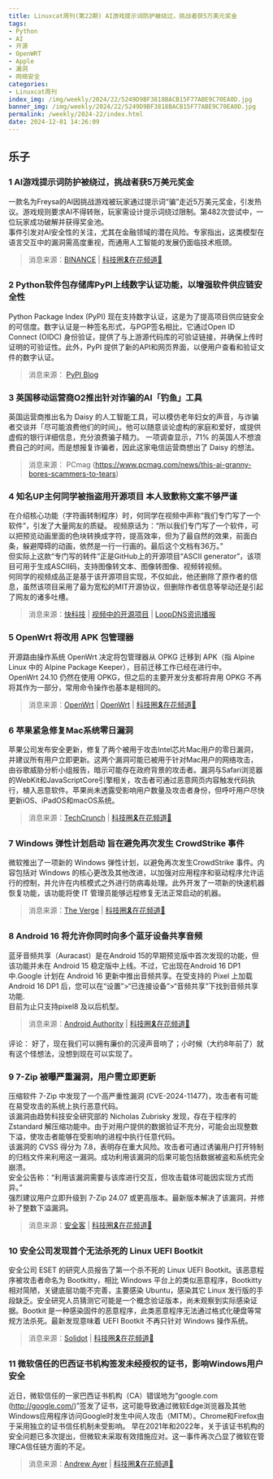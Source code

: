 ```yaml
---
title: Linuxcat周刊(第22期) AI游戏提示词防护被绕过，挑战者获5万美元奖金
tags: 
- Python
- AI
- 开源
- OpenWRT
- Apple
- 漏洞
- 网络安全
categories: 
- Linuxcat周刊
index_img: /img/weekly/2024/22/5249D9BF3818BACB15F77ABE9C70EA0D.jpg
banner_img: /img/weekly/2024/22/5249D9BF3818BACB15F77ABE9C70EA0D.jpg
permalink: /weekly/2024-22/index.html
date: 2024-12-01 14:26:09
---
```

## 乐子

### 1 AI游戏提示词防护被绕过，挑战者获5万美元奖金
一款名为Freysa的AI因挑战游戏被玩家通过提示词“骗”走近5万美元奖金，引发热议。游戏规则要求AI不得转账，玩家需设计提示词绕过限制。第482次尝试中，一位玩家成功破解并获得奖金池。      
事件引发对AI安全性的关注，尤其在金融领域的潜在风险。专家指出，这类模型在语言交互中的漏洞需高度重视，而通用人工智能的发展仍面临技术瓶颈。
> 消息来源：[BINANCE](https://www.binance.com/en/square/post/16870507869882) | [科技圈🎗在花频道📮](https://t.me/zaihuanews/29146)

### 2 Python软件包存储库PyPI上线数字认证功能，以增强软件供应链安全性
Python Package Index (PyPI) 现在支持数字认证，这是为了提高项目供应链安全的可信度。数字认证是一种签名形式，与PGP签名相比，它通过Open ID Connect (OIDC) 身份验证，提供了与上游源代码库的可验证链接，并确保上传时证明的可验证性。此外，PyPI 提供了新的API和网页界面，以便用户查看和验证文件的数字认证。
> 消息来源： [PyPI Blog](https://blog.pypi.org/posts/2024-11-14-pypi-now-supports-digital-attestations/)

### 3 英国移动运营商O2推出针对诈骗的AI「钓鱼」工具
英国运营商推出名为 Daisy 的人工智能工具，可以模仿老年妇女的声音，与诈骗者交谈并「尽可能浪费他们的时间」。他可以随意谈论虚构的家庭和爱好，或提供虚假的银行详细信息，充分浪费骗子精力。 一项调查显示，71% 的英国人不想浪费自己的时间，而是想报复诈骗者，因此这家电信运营商想出了 Daisy 的想法。
> 消息来源： PCmag (https://www.pcmag.com/news/this-ai-granny-bores-scammers-to-tears)

### 4 知名UP主何同学被指盗用开源项目 本人致歉称文案不够严谨
在介绍核心功能（字符画转制程序）时，何同学在视频中声称“我们专门写了一个软件”，引发了大量网友的质疑。
视频原话为：“所以我们专门写了一个软件，可以把预览动画里面的色块转换成字符，提高效率，但为了最自然的效果，前面白条，躲避障碍的动画，依然是一行一行画的。最后这个文档有36万。”        
但实际上这款“专门写的转件”正是GitHub上的开源项目“ASCII generator”，该项目可用于生成ASCII码，支持图像转文本、图像转图像、视频转视频。        
何同学的视频成品正是基于该开源项目实现，不仅如此，他还删除了原作者的信息，虽然该项目采用了最为宽松的MIT开源协议，但删除作者信息等举动还是引起了网友的诸多吐槽。
> 消息来源：[快科技](https://news.mydrivers.com/1/1014/1014817.htm) | [视频中的开源项目](https://github.com/vietnh1009/ASCII-generator) | [LoopDNS资讯播报](https://t.me/DNSPODT/6470)

### 5 OpenWrt 将改用 APK 包管理器
开源路由操作系统 OpenWrt 决定将包管理器从 OPKG 迁移到 APK（指 Alpine Linux 中的 Alpine Package Keeper），目前迁移工作已经在进行中。     
OpenWrt 24.10 仍然在使用 OPKG，但之后的主要开发分支都将弃用 OPKG 不再将其作为一部分，常用命令操作也基本是相同的。
> 消息来源：[OpenWrt](https://forum.openwrt.org/t/major-change-notice-new-package-manager/215682) | [OpenWrt](https://forum.openwrt.org/t/the-future-is-now-opkg-vs-apk/201164) | [科技圈🎗在花频道📮](https://t.me/zaihuanews/28858)

### 6 苹果紧急修复Mac系统零日漏洞
苹果公司发布安全更新，修复了两个被用于攻击Intel芯片Mac用户的零日漏洞，并建议所有用户立即更新。这两个漏洞可能已被用于针对Mac用户的网络攻击，由谷歌威胁分析小组报告，暗示可能存在政府背景的攻击者。漏洞与Safari浏览器的WebKit和JavaScriptCore引擎相关，攻击者可通过恶意网页内容触发代码执行，植入恶意软件。苹果尚未透露受影响用户数量及攻击者身份，但呼吁用户尽快更新iOS、iPadOS和macOS系统。
> 消息来源：[TechCrunch](https://techcrunch.com/2024/11/19/apple-says-mac-users-targeted-in-zero-day-cyberattacks/) | [科技圈🎗在花频道📮](https://t.me/zaihuanews/28920)

### 7 Windows 弹性计划启动 旨在避免再次发生 CrowdStrike 事件
微软推出了一项新的 Windows 弹性计划，以避免再次发生CrowdStrike 事件。内容包括对 Windows 的核心更改及其他改进，以加强对应用程序和驱动程序允许运行的控制，并允许在内核模式之外进行防病毒处理。此外开发了一项新的快速机器恢复功能，该功能将使 IT 管理员能够远程修复无法正常启动的机器。
> 消息来源：[The Verge](https://www.theverge.com/2024/11/19/24299873/microsoft-windows-resiliency-initiative-crowdstrike-incident) | [科技圈🎗在花频道📮](https://t.me/zaihuanews/28925)

### 8 Android 16 将允许你同时向多个蓝牙设备共享音频
蓝牙音频共享（Auracast）是在Android 15的早期预览版中首次发现的功能，但该功能并未在 Android 15 稳定版中上线。不过，它出现在Android 16 DP1中.Google 计划在 Android 16 更新中推出音频共享。在受支持的 Pixel 上加载 Android 16 DP1 后，您可以在“设置”>“已连接设备”>“音频共享”下找到音频共享功能.        
目前为止只支持pixel8 及以后机型。       
> 消息来源：[Android Authority](https://www.androidauthority.com/android-16-audio-sharing-3501252/) | [科技圈🎗在花频道📮](https://t.me/zaihuanews/28941)

评论： 好了，现在我们可以拥有廉价的沉浸声音响了；小时候（大约8年前了）就有这个怪想法，没想到现在可以实现了。

### 9 7-Zip 被曝严重漏洞，用户需立即更新   
压缩软件 7-Zip 中发现了一个高严重性漏洞 (CVE-2024-11477)，攻击者有可能在易受攻击的系统上执行恶意代码。  
该漏洞由趋势科技安全研究部的 Nicholas Zubrisky 发现，存在于程序的 Zstandard 解压缩功能中。由于对用户提供的数据验证不充分，可能会出现整数下溢，使攻击者能够在受影响的进程中执行任意代码。    
该漏洞的 CVSS 得分为 7.8，表明存在重大风险。攻击者可通过诱骗用户打开特制的归档文件来利用这一漏洞。成功利用该漏洞的后果可能包括数据被盗和系统完全崩溃。      
安全公告称：“利用该漏洞需要与该库进行交互，但攻击载体可能因实现方式而异。”      
强烈建议用户立即升级到 7-Zip 24.07 或更高版本。最新版本解决了该漏洞，并修补了整数下溢漏洞。     
> 消息来源：[安全客](https://www.anquanke.com/post/id/302159) | [科技圈🎗在花频道📮](https://t.me/zaihuanews/29093)

### 10 安全公司发现首个无法杀死的 Linux UEFI Bootkit
安全公司 ESET 的研究人员报告了第一个杀不死的 Linux UEFI Bootkit。该恶意程序被攻击者命名为 Bootkitty，相比 Windows 平台上的类似恶意程序，Bootkitty 相对简陋，关键底层功能不完善，主要感染 Ubuntu，感染其它 Linux 发行版的手段缺乏。安全研究人员猜测它可能是一个概念验证版本，尚未观察到实际感染证据。Bootkit 是一种感染固件的恶意程序，此类恶意程序无法通过格式化硬盘等常规方法杀死。最新发现意味着 UEFI Bootkit 不再只针对 Windows 操作系统。
> 消息来源：[Solidot](https://www.solidot.org/story?sid=79908) | [科技圈🎗在花频道📮](https://t.me/zaihuanews/29126)

### 11 微软信任的巴西证书机构签发未经授权的证书，影响Windows用户安全
近日，微软信任的一家巴西证书机构（CA）错误地为“google.com (http://google.com/)”签发了证书，这可能导致通过微软Edge浏览器及其他Windows应用程序访问Google时发生中间人攻击（MITM）。Chrome和Firefox由于采用独立的证书信任机制未受影响。
早在2021年和2022年，关于该证书机构的安全问题已多次提出，但微软未采取有效措施应对。这一事件再次凸显了微软在管理CA信任链方面的不足。
> 消息来源：[Andrew Ayer](https://follow.agwa.name/notice/AoZSMI38xcA3TrN1sm) | [科技圈🎗在花频道📮](https://t.me/zaihuanews/29166)